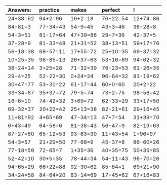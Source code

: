 | Answers: | practice | makes | perfect | ! |
| :--- | :--- | :--- | :--- | :--- |
| 24+38=62 | 94+2=96 | 16+2=18 | 76-22=54 | 12+74=86 | 
| 84-81=3 | 77-34=43 | 54-9=45 | 43+3=46 | 36-28=8 | 
| 54-3=51 | 81-17=64 | 47+39=86 | 29+7=36 | 42-37=5 | 
| 37-28=9 | 81-33=48 | 21+31=52 | 38+13=51 | 59+17=76 | 
| 56-18=38 | 68-57=11 | 17+55=72 | 25+10=35 | 69-37=32 | 
| 10+25=35 | 98-85=13 | 26+37=63 | 53+16=69 | 94-62=32 | 
| 38-24=14 | 3+25=28 | 71-32=39 | 76-23=53 | 61-26=35 | 
| 29-4=25 | 52-22=30 | 0+24=24 | 96-64=32 | 81-19=62 | 
| 30+47=77 | 53-31=22 | 61-17=44 | 60+0=60 | 20+2=22 | 
| 33+34=67 | 35+37=72 | 79-5=74 | 73+2=75 | 98-56=42 | 
| 16-6=10 | 74-42=32 | 3+69=72 | 62-33=29 | 33+17=50 | 
| 69-32=37 | 20+22=42 | 25+13=38 | 82-21=61 | 29+16=45 | 
| 11+81=92 | 4+65=69 | 47-34=13 | 47+7=54 | 31+39=70 | 
| 6+43=49 | 64-58=6 | 81-38=43 | 56-47=9 | 82-19=63 | 
| 87-27=60 | 65-12=53 | 93-63=30 | 11+43=54 | 1+96=97 | 
| 54+3=57 | 21+29=50 | 77-68=9 | 45-37=8 | 86-60=26 | 
| 77-18=59 | 72-65=7 | 1+35=36 | 40+35=75 | 50+35=85 | 
| 52-42=10 | 30+5=35 | 78-44=34 | 54-11=43 | 96-70=26 | 
| 94-65=29 | 66+22=88 | 92-30=62 | 85-84=1 | 69+21=90 | 
| 34+24=58 | 84-64=20 | 83-14=69 | 17+45=62 | 67+16=83 | 
